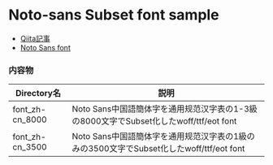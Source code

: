# Noto-sans Subset font sample
* [Qiita記事](http://qiita.com/taka4sato/items/dba258d17d68500081f5)
* [Noto Sans font](https://www.google.com/get/noto/)


### 内容物
| Directory名 | 説明 |
| -------------------- |  -------------------- |
| font_zh-cn_8000 | Noto Sans中国語簡体字を通用规范汉字表の1-3級の8000文字でSubset化したwoff/ttf/eot font |
| font_zh-cn_3500 | Noto Sans中国語簡体字を通用规范汉字表の1級のみの3500文字でSubset化したwoff/ttf/eot font |
